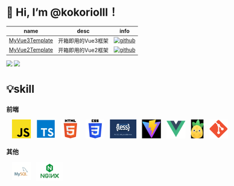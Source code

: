 <!---
- 👋 Hi, I’m @kokoriolll
- 👀 I’m interested in ...
- 🌱 I’m currently learning ...
- 💞️ I’m looking to collaborate on ...
- 📫 How to reach me ...
kokoriolll/kokoriolll is a ✨ special ✨ repository because its `README.md` (this file) appears on your GitHub profile.
You can click the Preview link to take a look at your changes.
--->

# 👋 Hi, I’m @kokoriolll！

| name                                                                  | desc        | info                                                         |
|-----------------------------------------------------------------------|-------------| ------------------------------------------------------------ |
| [MyVue3Template](https://github.com/kokoriolll/vue3-ts-vite-template) | 开箱即用的Vue3框架 |[![github](https://img.shields.io/github/stars/kokoriolll/vue3-ts-vite-template)](https://github.com/kokoriolll/vue3-ts-vite-template) |
| [MyVue2Template](https://github.com/kokoriolll/myvueproject-vue-elementui) | 开箱即用的Vue2框架 |[![github](https://img.shields.io/github/stars/kokoriolll/myvueproject-vue-elementui)](https://github.com/kokoriolll/myvueproject-vue-elementui) |
<div>
<img height="180em" src="https://github-readme-stats.vercel.app/api?username=kokoriolll&show_icons=true" />
<img height="180em" src="https://github-readme-stats.vercel.app/api/top-langs/?username=kokoriolll&layout=compact" />
</div>

# 💡skill

### 前端
<div style='display:flex'>
<img width='50' height='50' title='javaScript' style='margin-left:15px;' src='assest/js.png' />
<img width='50' height='50' title='typeScript' style='margin-left:15px;' src='assest/ts.png' />
<img width='50' height='50' title='html5' style='margin-left:15px;' src='assest/h5.png' />
<img width='50' height='50' title='css3' style='margin-left:15px;' src='assest/css3.png' />
<img width='70' height='50' title='less' style='margin-left:15px;' src='assest/less.png' />
<img width='50' height='50' title='vite' style='margin-left:15px;' src='assest/vite.png' />
<img width='50' height='50' title='vue' style='margin-left:15px;' src='assest/vue.png' />
<img width='40' height='50' title='pinia' style='margin-left:15px;' src='assest/pinia.png' />
<img width='50' height='50' title='git' style='margin-left:15px;' src='assest/git.png' />
</div>

### 其他
<div style='display:flex'>
<img width='50' height='50' title='mysql' style='margin-left:15px;' src='assest/mysql.png' />
<img width='70' height='50' title='nginx' style='margin-left:15px;' src='assest/nginx.png' />
</div>

